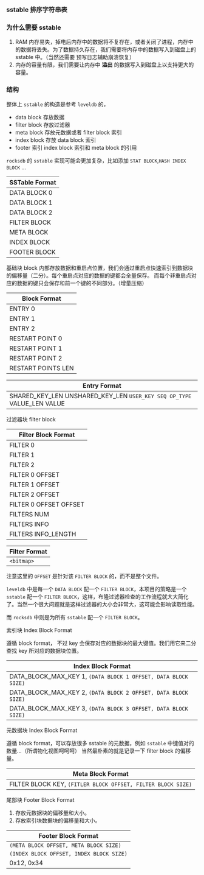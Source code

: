 ### sstable 排序字符串表

### 为什么需要 sstable

1. RAM 内存易失，掉电后内存中的数据将不复存在，或者关闭了进程，内存中的数据将丢失。为了数据持久存在，我们需要将内存中的数据写入到磁盘上的 sstable 中。（当然还需要 预写日志辅助崩溃恢复）
2. 内存的容量有限，我们需要让内存中 **溢出** 的数据写入到磁盘上以支持更大的容量。

### 结构

整体上 `sstable` 的构造是参考 `leveldb` 的，
* data block 存放数据
* filter block 存放过滤器
* meta block 存放元数据或者 filter block 索引
* index block 存放 data block 索引
* footer 索引 index block 索引和 meta block 的引用

`rocksdb` 的 `sstable` 实现可能会更加复杂，比如添加 `STAT BLOCK`,`HASH INDEX BLOCK` ...

| SSTable Format |
| -------------- |
| DATA BLOCK 0   |
| DATA BLOCK 1   |
| DATA BLOCK 2   |
| FILTER BLOCK   |
| META BLOCK     |
| INDEX BLOCK    |
| FOOTER BLOCK   |

基础块 block 内部存放数据和重启点位置，我们会通过重启点快速索引到数据块的偏移量（二分）。每个重启点对应的数据的键都会全量保存。
而每个非重启点对应的数据的键只会保存和前一个键的不同部分。（增量压缩）

| Block Format       |
| ------------------ |
| ENTRY 0            |
| ENTRY 1            |
| ENTRY 2            |
| RESTART POINT 0    |
| RESTART POINT 1    |
| RESTART POINT 2    |
| RESTART POINTS LEN |

| Entry Format                                                           |
| ---------------------------------------------------------------------- |
| SHARED_KEY_LEN UNSHARED_KEY_LEN `USER_KEY SEQ OP_TYPE` VALUE_LEN VALUE |


过滤器块 filter block

| Filter Block Format    |
| ---------------------- |
| FILTER 0               |
| FILTER 1               |
| FILTER 2               |
| FILTER 0 OFFSET        |
| FILTER 1 OFFSET        |
| FILTER 2 OFFSET        |
| FILTER 0 OFFSET OFFSET |
| FILTERS NUM            |
| FILTERS INFO           |
| FILTERS INFO_LENGTH    |

| Filter Format |
| ------------- |
| `<bitmap>`    |

注意这里的 `OFFSET` 是针对该 `FILTER BLOCK` 的，而不是整个文件。

`leveldb` 中是每一个 `DATA BLOCK` 配一个 `FILTER BLOCK`，本项目的策略是一个 `sstable` 配一个 `FILTER BLOCK`，这样，布隆过滤器检查的工作流程就大大简化了。当然一个很大问题就是这样过滤器的大小会非常大，这可能会影响读取性能。

而 `rocksdb` 中则是为所有 `sstable` 配一个 `FILTER BLOCK`。


索引块 Index Block Format

遵循 block format， 不过 key 会保存对应的数据块的最大键值。我们用它来二分查找 key 所对应的数据块位置。

| Index Block Format                                             |
| -------------------------------------------------------------- |
| DATA_BLOCK_MAX_KEY 1, `(DATA BLOCK 1 OFFSET, DATA BLOCK SIZE)` |
| DATA_BLOCK_MAX_KEY 2, `(DATA BLOCK 2 OFFSET, DATA BLOCK SIZE)` |
| DATA_BLOCK_MAX_KEY 3, `(DATA BLOCK 3 OFFSET, DATA BLOCK SIZE)` |


元数据块 Index Block Format

遵循 block format，可以存放很多 sstable 的元数据，例如 `sstable` 中键值对的数量...（所谓物化视图呵呵呵）
当然最朴素的就是记录一下 filter block 的偏移量。

| Meta Block Format                                            |
| ------------------------------------------------------------ |
| FILTER BLOCK KEY, `(FITLER BLOCK OFFSET, FILTER BLOCK SIZE)` |


尾部块 Footer Block Format

1. 存放元数据块的偏移量和大小。
2. 存放索引块数据块的偏移量和大小。

| Footer Block Format                      |
| ---------------------------------------- |
| `(META BLOCK OFFSET, META BLOCK SIZE)`   |
| `(INDEX BLOCK OFFSET, INDEX BLOCK SIZE)` |
| 0x12, 0x34                               |